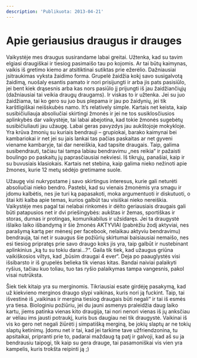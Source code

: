 ```yaml
---
description: 'Publikuota: 2013-04-21'
---
```


# Apie geriausius draugus ir drauges

Vaikystėje mes draugus susirandame labai greitai. Užtenka, kad su tavim elgiasi draugiškai ir tiesiog pasimaišo tau po kojomis. Ar tai būtų kaimynas, vaikis iš gretimo kiemo ar atsitiktinai sutiktas prie ežerėlio. Dažniausiai įsitraukimas vyksta žaidimo forma. Grupelė žaidžia kokį savo susigalvotą žaidimą, nuošaly esantis pamato ir nori prisijungti ir arba jis pats pasisiūlo, jei bent kiek drąsesnis arba kas nors pasiūlo jį prijungti iš jau žaidžiančiųjų \(dažniausiai tai veikia draugų draugams\). Ir viskas to ir užtenka. Jei su juo žaidžiama, tai ko gero su juo bus plepama ir jau po žaidynių, jei tik karštligiškai neišskubės namo. It’s relatively simple. Kartais net keista, kaip susibičiuliauja absoliučiai skirtingi žmonės ir jei ne tos susiklosčiusios aplinkybės dar vaikystėje, tai labai abejotina, kad tokie žmonės sugebėtų susibičiuliauti jau užaugę. Labai geras pavyzdys jau aukštojoje mokykloje. Yra krūva žmonių su kuriais bendrauji – grupiokai, barako kaimynai bei kambariokai ir net jei su jais lankai tas pačias paskaitas ar net gyveni viename kambaryje, tai dar nereiškia, kad tapsite draugais. Taip, galima susibendrauti, tačiau tai tampa labiau bendravimu „nes reikia“ ir pažaisti boulingo po paskaitų jų paprasčiausiai nekviesi. Iš tikrųjų, panašiai, kaip ir su buvusiais klasiokais. Kartais net stebina, kaip galima nieko nežinoti apie žmones, kurie 12 metų sėdėjo gretimame suole.

Užaugę visi nukrypstame į savo skirtingus interesus, kurie gali neturėti absoliučiai nieko bendro. Pastebi, kad su vienais žmonėmis yra smagu ir įdomu kalbėtis, nes jie turi ką papasakoti, moka argumentuoti ir diskutuoti, o štai kiti kalba apie temas, kurios galbūt tau visiškai nieko nereiškia. Vaikystėje mes pagal tai nelabai rinkomės ir dėlto geriausiais draugais gali būti patapusios net ir dvi priešingybės: aukštas ir žemas, sportiškas ir storas, durnas ir protingas, komunikabilus ir užsidaręs. Jei ta draugystė išlaiko laiko išbandymą ir šie žmonės AKTYVIAI \(pabrėžiu žodį aktyviai, nes parašymą kartą per mėnesį per facebook, nelaikau aktyviu bendravimu\) bendrauja, tai net ir suaugus šie požiūrių skirtumai baisiausiai nemaišo, nes esi tiesiog pripratęs prie savo draugo koks jis yra, taip galbūt ir nustebinant aplinkinius „ką tu su tokiu darai…?“. Gaila tik tiek, kad užaugus griūna vaikiškosios viltys, kad „būsim draugai 4 ever“. Deja po paauglystės visi išsibarsto ir iš grupelės belieka tik vienas kitas. Bandai naiviai palaikyti ryšius, tačiau kuo toliau, tuo tas ryšio palaikymas tampa vangesnis, pakol visai nutrūksta.

Šiek tiek kitaip yra su merginomis. Tikriausiai esate girdėję pasakymą, kad už kiekvieno merginos draugo slypi vaikinas, kuris nori ją fuckint. Taip, tai išvestinė iš „vaikinas ir mergina tiesiog draugais būti negali“ ir tai iš esmės yra tiesa. Biologiniu požiūriu, jei du jauni asmenys praleidžia daug laiko kartu, jiems patinka vienas kito draugija, tai nori nenori vienas iš jų anksčiau ar vėliau ims jausti potraukį, kuris bus daugiau nei tik draugystė. Vaikinai iš vis ko gero net negali žiūrėti į simpatišką merginą, be jokių slaptų ar ne tokių slaptų ketinimų. Įdomu net ir tai, kad jei tarkime tave užfriendzonina, tu apsitaikai, pripranti prie to, padarai maždaug tą patį ir galvoji, kad aš su ja bendrausiu taipogi, tik kaip su gera drauge, tai pasamoniškai vis vien yra kampelis, kuris trokšta reipinti ją ;\)

